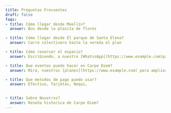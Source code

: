 ```yaml
---
title: Preguntas Frecuentes
draft: false
faqs:
- title: Cómo llegar desde Meellín?
  answer: Bus desde la plazita de flores

- title: Cómo llegar desde El parque de Santa Elena?
  answer: Carro colectivero hasta la vereda el plan

- title: Cómo reservar el espacio?
  answer: Escribiendo, a nuestro [WhatssApp](https://www.example.com)para cotizar el evento que deseas realizar.

- title: Que eventos puedo hacer en Carpe Diem?
  answer: Mira, nuestros [planes](https://www.example.com) para ampliar está información.

- title: Que metodos de pago puedo usar?
  answer: Efectivo, Tarjetas, Nequi, 
           

- title: Sobre Nosotrxs?
  answer: Reseña historica de Carpe Diem?
---
```

